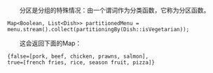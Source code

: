&emsp;&emsp;分区是分组的特殊情况：由一个谓词作为分类函数，它称为分区函数。
```
Map<Boolean, List<Dish>> partitionedMenu =
menu.stream().collect(partitioningBy(Dish::isVegetarian));
```
&emsp;&emsp;这会返回下面的Map：
```
{false=[pork, beef, chicken, prawns, salmon],
true=[french fries, rice, season fruit, pizza]}
```
